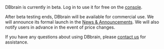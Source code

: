 DBbrain is currently in beta. Log in to use it for free on the [console](https://console.cloud.tencent.com/dbbrain/board).

After beta testing ends, DBbrain will be available for commercial use. We will announce its formal launch in the [News & Announcements](https://intl.cloud.tencent.com/express). We will also notify users in advance in the event of price changes.  

If you have any questions about using DBbrain, please [contact us](https://cloud.tencent.com/about/connect) for assistance.
